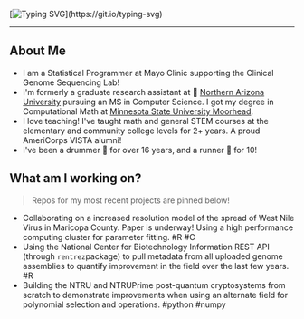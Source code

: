 [![Typing SVG](https://readme-typing-svg.herokuapp.com/?lines=Hey+there!+I'm+Stefan+Nelson.)](https://git.io/typing-svg)


---

## About Me

* I am a Statistical Programmer at Mayo Clinic supporting the Clinical Genome Sequencing Lab!
* I'm formerly a graduate research assistant at 🏫 [Northern Arizona University](https://nau.edu/) pursuing an MS in Computer Science. I got my degree in Computational Math at [Minnesota State University Moorhead](https://www.mnstate.edu/). 
* I love teaching! I've taught math and general STEM courses at the elementary and community college levels for 2+ years. A proud AmeriCorps VISTA alumni! 
* I've been a drummer 🥁 for over 16 years, and a runner 🏃 for 10!


## What am I working on? 

> Repos for my most recent projects are pinned below!

- Collaborating on a increased resolution model of the spread of West Nile Virus in Maricopa County. Paper is underway! Using a high performance computing cluster for parameter fitting. #R #C
- Using the National Center for Biotechnology Information REST API (through `rentrez`package) to pull metadata from all uploaded genome assemblies to quantify improvement in the field over the last few years. #R 
- Building the NTRU and NTRUPrime post-quantum cryptosystems from scratch to demonstrate improvements when using an alternate field for polynomial selection and operations. #python #numpy
